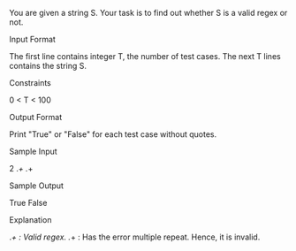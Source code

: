 You are given a string S.
Your task is to find out whether S is a valid regex or not.

Input Format

The first line contains integer T, the number of test cases.
The next T lines contains the string S.

Constraints

0 < T < 100

Output Format

Print "True" or "False" for each test case without quotes.

Sample Input

2
.*\+
.*+

Sample Output

True
False

Explanation

.*\+ : Valid regex.
.*+ : Has the error multiple repeat. Hence, it is invalid.